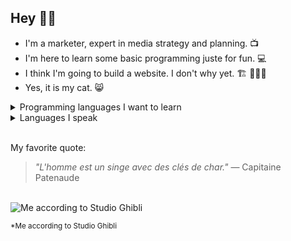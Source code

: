 ## Hey 👋🏼

- I'm a marketer, expert in media strategy and planning.  📺
- I'm here to learn some basic programming juste for fun.  💻
- I think I'm going to build a website. I don't why yet.  🏗️ 🤷🏻‍♂️
- Yes, it is my cat.  😸

<details>
<summary>Programming languages I want to learn</summary>

| Rank | Languages  |
|-----:|------------|
|  1   | Python     |
|  2   | SQL        |
|  3   | HTML       |
|  4   | JavaScript |

</details>

<details>
<summary>Languages I speak</summary>

| Rank | Languages |
|-----:|-----------|
|  1   | French    |
|  2   | English   |

</details>

\
My favorite quote:
> *"L'homme est un singe avec des clés de char."*
— Capitaine Patenaude

\
![Me according to Studio Ghibli](https://github.com/user-attachments/assets/e44a5ae8-b660-4001-b742-453ffa40c5d1)

<sup>*Me according to Studio Ghibli</sup>

<!--
Add more things later.
-->
